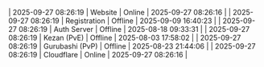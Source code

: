 | 2025-09-27 08:26:19 | Website | Online | 2025-09-27 08:26:16 |
| 2025-09-27 08:26:19 | Registration | Offline | 2025-09-09 16:40:23 |
| 2025-09-27 08:26:19 | Auth Server | Offline | 2025-08-18 09:33:31 |
| 2025-09-27 08:26:19 | Kezan (PvE) | Offline | 2025-08-03 17:58:02 |
| 2025-09-27 08:26:19 | Gurubashi (PvP) | Offline | 2025-08-23 21:44:06 |
| 2025-09-27 08:26:19 | Cloudflare | Online | 2025-09-27 08:26:16 |
